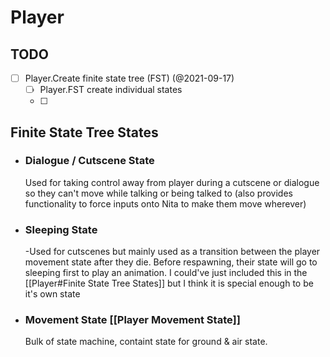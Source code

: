 # Player
## TODO
- [ ] Player.Create finite state tree (FST) (@2021-09-17)
	- [ ] Player.FST create individual states
	- [ ] 
## Finite State Tree States
- ### Dialogue / Cutscene State
	Used for taking control away from player during a cutscene or dialogue so they can't move while talking or being talked to (also provides functionality to force inputs onto Nita to make them move wherever)
- ### Sleeping State
	-Used for cutscenes but mainly used as a transition between the player movement state after they die. Before respawning, their state will go to sleeping first to play an animation. I could've just included this in the [[Player#Finite State Tree States]] but I think it is special enough to be it's own state 
- ### Movement State [[Player Movement State]] 
	Bulk of state machine, containt state for ground & air state. 
